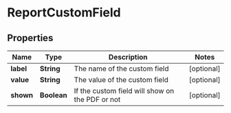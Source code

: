 

# ReportCustomField


## Properties

| Name | Type | Description | Notes |
|------------ | ------------- | ------------- | -------------|
|**label** | **String** | The name of the custom field |  [optional] |
|**value** | **String** | The value of the custom field |  [optional] |
|**shown** | **Boolean** | If the custom field will show on the PDF or not |  [optional] |



